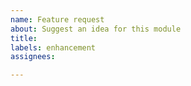 ```yaml
---
name: Feature request
about: Suggest an idea for this module
title:
labels: enhancement
assignees:

---
```


<!-- Please describe what issues you would like Altis to address. This should include enough detail to describe to someone who doesn't know the specifics of your project. -->

<!-- If you have any specific suggestions on ways that we could address this issue, please outline those: -->
